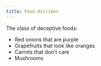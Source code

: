 ```yaml
---
title: Food Dislikes
---
```

The class of deceptive foods:
- Red onions that are purple
- Grapefruits that look like oranges
- Carrots that don't care
- Mushrooms
